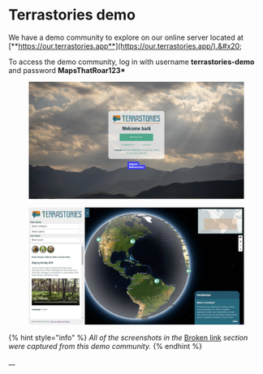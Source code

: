 # Terrastories demo

We have a demo community to explore on our online server located at [**https://our.terrastories.app**](https://our.terrastories.app/).&#x20;

To access the demo community, log in with username **terrastories-demo** and password **MapsThatRoar123\***

<figure><img src="../.gitbook/assets/Screenshot 2022-11-24 154806.jpg" alt=""><figcaption></figcaption></figure>

<figure><img src="../.gitbook/assets/Screenshot 2022-11-24 154837.jpg" alt=""><figcaption></figcaption></figure>

{% hint style="info" %}
_All of the screenshots in the_ [Broken link](broken-reference "mention") _section were captured from this demo community._
{% endhint %}

__

